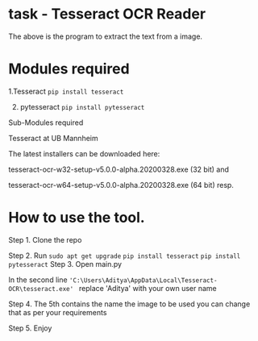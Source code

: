 # task   -  Tesseract OCR Reader
The above is the program to extract the text from a image.

 #  Modules required
   
 1.Tesseract
 ``
   pip install tesseract
 ``
 
2. pytesseract
 ``
 pip install pytesseract
 ``
 
 Sub-Modules required

Tesseract at UB Mannheim

The latest installers can be downloaded here:

tesseract-ocr-w32-setup-v5.0.0-alpha.20200328.exe (32 bit) and

tesseract-ocr-w64-setup-v5.0.0-alpha.20200328.exe (64 bit) resp.

#  How to use the tool.

Step 1. Clone the repo 

Step 2. Run
``
sudo apt get upgrade
``
``
pip install tesseract
``
``
pip install pytesseract
``
Step 3. Open main.py

In the second line
``
'C:\Users\Aditya\AppData\Local\Tesseract-OCR\tesseract.exe' 
``
replace 'Aditya' with your own user name

Step 4. The 5th contains the name the image to be used you can change that as per your requirements

Step 5. Enjoy
